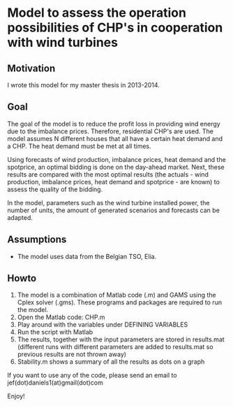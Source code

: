 Model to assess the operation possibilities of CHP's in cooperation with wind turbines
======================================================================================

Motivation
----------
I wrote this model for my master thesis in 2013-2014. 

Goal
----
The goal of the model is to reduce the profit loss in providing wind energy due to the imbalance prices. Therefore, residential CHP's are used. The model assumes N different houses that all have a certain heat demand and a CHP. The heat demand must be met at all times.

Using forecasts of wind production, imbalance prices, heat demand and the spotprice, an optimal bidding is done on the day-ahead market. Next, these results are compared with the most optimal results (the actuals - wind production, imbalance prices, heat demand and spotprice - are known) to assess the quality of the bidding.

In the model, parameters such as the wind turbine installed power, the number of units, the amount of generated scenarios and forecasts can be adapted.

Assumptions
-----------
* The model uses data from the Belgian TSO, Elia.

Howto
-----
1) The model is a combination of Matlab code (.m) and GAMS using the Cplex solver (.gms). These programs and packages are required to run the model.
2) Open the Matlab code: CHP.m
3) Play around with the variables under DEFINING VARIABLES
4) Run the script with Matlab
5) The results, together with the input parameters are stored in results.mat (different runs with different parameters are added to results.mat so previous results are not thrown away)
6) Stability.m shows a summary of all the results as dots on a graph

If you want to use any of the code, please send an email to jef(dot)daniels1(at)gmail(dot)com

Enjoy!
